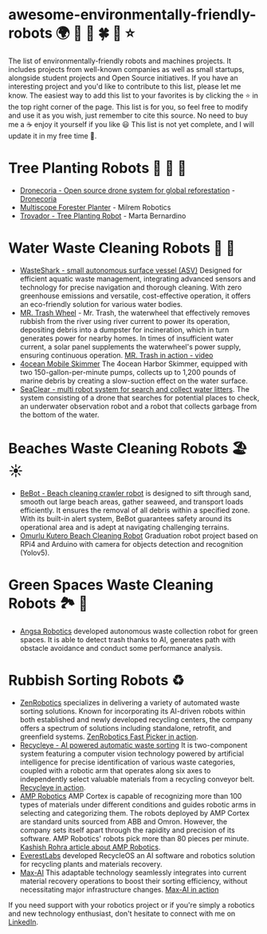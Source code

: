 # awesome-environmentally-friendly-robots :earth_africa: :green_heart: :robot: :four_leaf_clover: :dragon: :star:
The list of environmentally-friendly robots and machines projects. It includes projects from well-known companies as well as small startups, alongside student projects and Open Source initiatives. If you have an interesting project and you'd like to contribute to this list, please let me know. The easiest way to add this list to your favorites is by clicking the :star: in the top right corner of the page. This list is for you, so feel free to modify and use it as you wish, just remember to cite this source. No need to buy me a :coffee: enjoy it yourself if you like :smiley:
This list is not yet complete, and I will update it in my free time :pencil:.

# Tree Planting Robots :seedling: :deciduous_tree: :palm_tree:
- [Dronecoria - Open source drone system for global reforestation](https://www.youtube.com/watch?app=desktop&v=jS0AgG3Nlsk&vl=fr) - [Dronecoria](https://dronecoria.org/en/main/)
- [Multiscope Forester Planter](https://milremrobotics.com/product/robotic-forester-planter/) - Milrem Robotics
- [Trovador - Tree Planting Robot](https://medium.com/@martabernardino1/trovador-tree-planting-robot-2dc44facae70) - Marta Bernardino


# Water Waste Cleaning Robots :ocean: :blowfish:

- [WasteShark - small autonomous surface vessel (ASV)](https://www.ranmarine.io/products/wasteshark/) Designed for efficient aquatic waste management, integrating advanced sensors and technology for precise navigation and thorough cleaning. With zero greenhouse emissions and versatile, cost-effective operation, it offers an eco-friendly solution for various water bodies.
- [MR. Trash Wheel](https://www.mrtrashwheel.com/technology/) - Mr. Trash, the waterwheel that effectively removes rubbish from the river using river current to power its operation, depositing debris into a dumpster for incineration, which in turn generates power for nearby homes. In times of insufficient water current, a solar panel supplements the waterwheel's power supply, ensuring continuous operation. [MR. Trash in action - video](https://www.youtube.com/watch?v=cmpA60473Lw)
- [4ocean Mobile Skimmer](https://www.youtube.com/watch?v=stZcW-b8lT0) 
The 4ocean Harbor Skimmer, equipped with two 150-gallon-per-minute pumps, collects up to 1,200 pounds of marine debris by creating a slow-suction effect on the water surface.
- [SeaClear - multi robot system for search and collect water litters](https://seaclear-project.eu/news/news/52-first-live-tests-of-seaclear-robots). The system consisting of a drone that searches for potential places to check, an underwater observation robot and a robot that collects garbage from the bottom of the water.

# Beaches Waste Cleaning Robots :beach_umbrella: :sunny:
- [BeBot - Beach cleaning crawler robot](https://searial-cleaners.com/our-cleaners/bebot-the-beach-cleaner/) is designed to sift through sand, smooth out large beach areas, gather seaweed, and transport loads efficiently. It ensures the removal of all debris within a specified zone. With its built-in alert system, BeBot guarantees safety around its operational area and is adept at navigating challenging terrains.
- [Omurlu Kutero Beach Cleaning Robot](https://www.youtube.com/watch?v=wfp4tHlxW84) Graduation robot project based on RPi4 and Arduino with camera for objects detection and recognition (Yolov5).

# Green Spaces Waste Cleaning Robots 🏞️ 🌲
- [Angsa Robotics](https://www.youtube.com/watch?v=aeaijhdBQGY) developed autonomous waste collection robot for green spaces. It is able to detect trash thanks to AI, generates path with obstacle avoidance and conduct some performance analysis.

# Rubbish Sorting Robots :recycle:
- [ZenRobotics](https://www.terex.com/zenrobotics/4.0-efficiency-perfected) specializes in delivering a variety of automated waste sorting solutions. Known for incorporating its AI-driven robots within both established and newly developed recycling centers, the company offers a spectrum of solutions including standalone, retrofit, and greenfield systems. [ZenRobotics Fast Picker in action](https://www.youtube.com/watch?v=mWmk-9pB30Y).
- [Recycleye - AI powered automatic waste sorting](https://recycleye.com/solutions/) It is two-component system featuring a computer vision technology powered by artificial intelligence for precise identification of various waste categories, coupled with a robotic arm that operates along six axes to independently select valuable materials from a recycling conveyor belt. [Recycleye in action](https://www.youtube.com/watch?v=KPVSTjfcdng).
- [AMP Robotics](https://www.youtube.com/watch?v=MQMxLkXXqro) AMP Cortex is capable of recognizing more than 100 types of materials under different conditions and guides robotic arms in selecting and categorizing them. The robots deployed by AMP Cortex are standard units sourced from ABB and Omron. However, the company sets itself apart through the rapidity and precision of its software. AMP Robotics' robots pick more than 80 pieces per minute. [Kashish Rohra article about AMP Robotics](https://www.linkedin.com/pulse/amp-robotics-sustainable-blend-ai-recycling-kashish-rohra/).
- [EverestLabs](https://www.everestlabs.ai/) developed RecycleOS an AI software and robotics solution for recycling plants and materials recovery.
- [Max-AI](https://max-ai.com/) This adaptable technology seamlessly integrates into current material recovery operations to boost their sorting efficiency, without necessitating major infrastructure changes. [Max-AI in action](https://max-ai.com/video-max-ai-autonomous-qc/)

If you need support with your robotics project or if you're simply a robotics and new technology enthusiast, don't hesitate to connect with me on [LinkedIn](https://www.linkedin.com/in/adam-srebro-phd-90a3504b).
